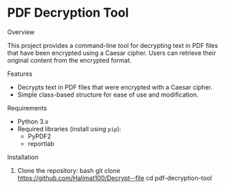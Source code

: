 # PDF Decryption Tool

Overview

This project provides a command-line tool for decrypting text in PDF files that have been encrypted using a Caesar cipher. Users can retrieve their original content from the encrypted format.

Features

- Decrypts text in PDF files that were encrypted with a Caesar cipher.
- Simple class-based structure for ease of use and modification.

Requirements

- Python 3.x
- Required libraries (install using `pip`):
  - PyPDF2
  - reportlab

Installation

1. Clone the repository:
   bash
   git clone https://github.com/Halimat100/Decrypt--file
   cd pdf-decryption-tool
